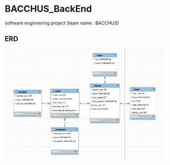 # BACCHUS_BackEnd
software enginnering project (team name : BACCHUS)

## ERD
![img.png](image/erd.png)
